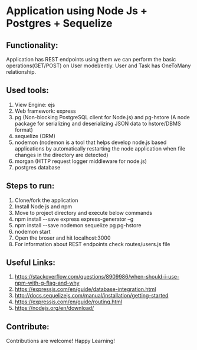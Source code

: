 # Application using Node Js + Postgres + Sequelize

## Functionality:
Application has REST endpoints using them we can perform the basic operations(GET/POST) on User model/entiy. User and Task has OneToMany relationship.

## Used tools: 

1. View Engine: ejs 
2. Web framework: express 
3. pg (Non-blocking PostgreSQL client for Node.js) and pg-hstore (A node package for serializing and deserializing JSON data to hstore/DBMS format) 
4. sequelize (ORM) 
5. nodemon (nodemon is a tool that helps develop node.js based applications by automatically  restarting the node application when file changes in the directory are detected) 
6. morgan (HTTP request logger middleware for node.js) 
7. postgres database 

## Steps to run:

1. Clone/fork the application 
2. Install Node js and npm 
3. Move to project directory and execute below commands 
4. npm install --save express express-generator –g 
5. npm install --save nodemon sequelize pg pg-hstore 
6. nodemon start 
7. Open the broser and hit localhost:3000
8. For information about REST endpoints check routes/users.js file

## Useful Links:

1. https://stackoverflow.com/questions/8909986/when-should-i-use-npm-with-g-flag-and-why 
2. https://expressjs.com/en/guide/database-integration.html 
3. http://docs.sequelizejs.com/manual/installation/getting-started 
4. https://expressjs.com/en/guide/routing.html 
5. https://nodejs.org/en/download/ 

## Contribute:

Contributions are welcome! Happy Learning!
